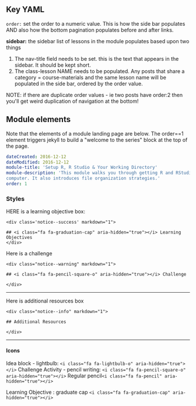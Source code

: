 ## Key YAML

`order:` set the order to a numeric value. This is how the side bar populates
AND also how the bottom pagination populates before and after links.

**sidebar:** the sidebar list of lessons in the module populates based upon two things

1. The nav-title field needs to be set. this is the text that appears in the sidebar. It should be kept short.
2. The class-lesson NAME needs to be populated. Any posts that share a category =
course-materials and the same lesson name will be populated in the side bar,
ordered by the order value.


NOTE: if there are duplicate order values - ie two posts have order:2 then you'll get weird duplication of navigation at the bottom!


## Module elements

Note that the elements of a module landing page are below. The order==1
element triggers
jekyll to build a "welcome to the series" block at the top of the page.

```yaml
dateCreated: 2016-12-12
dateModified: 2016-12-12
module-title: 'Setup R, R Studio & Your Working Directory'
module-description: 'This module walks you through getting R and RStudio setup on your
computer. It also introduces file organization strategies.'
order: 1
```


### Styles

HERE is a learning objective box:
```
<div class='notice--success' markdown="1">

## <i class="fa fa-graduation-cap" aria-hidden="true"></i> Learning Objectives
</div>
```

Here is a challenge
```
<div class="notice--warning" markdown="1">

## <i class="fa fa-pencil-square-o" aria-hidden="true"></i> Challenge

</div>
```

*****

Here is additional resources box

```
<div class="notice--info" markdown="1">

## Additional Resources

</div>
```
****

#### Icons
Idea block - lightbulb: `<i class="fa fa-lightbulb-o" aria-hidden="true"></i>`
Challenge Activity - pencil writing: `<i class="fa fa-pencil-square-o" aria-hidden="true"></i>`
Regular pencil`<i class="fa fa-pencil" aria-hidden="true"></i>`

Learning Objective : graduate cap `<i class="fa fa-graduation-cap" aria-hidden="true"></i>`

